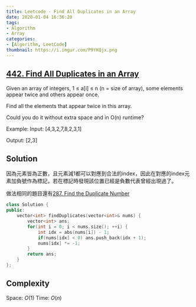 ```yaml
---
title: Leetcode - Find All Duplicates in an Array
date: 2020-01-04 16:36:20
tags:
- Algorithm
- Array
categories:
- [Algorithm, LeetCode]
thumbnail: https://i.imgur.com/P9YKQjx.png
---
```




## [442. Find All Duplicates in an Array](https://leetcode.com/problems/find-all-duplicates-in-an-array/)


Given an array of integers, 1 ≤ a[i] ≤ n (n = size of array), some elements appear twice and others appear once.

Find all the elements that appear twice in this array.

Could you do it without extra space and in O(n) runtime?

Example:
Input:
[4,3,2,7,8,2,3,1]

Output:
[2,3]

<!-- more -->

## Solution

因為元素皆為正數，且元素減1都可以對應到合法的index，因此在對應的index元素加負號作為標記，若在標記時發現該位置已經是負數代表曾經出現過了。

做法相同的題目還有[287. Find the Duplicate Number](https://leetcode.com/problems/find-the-duplicate-number/)

```cpp
class Solution {
public:
    vector<int> findDuplicates(vector<int>& nums) {
        vector<int> ans;
        for(int i = 0; i < nums.size(); ++i) {
            int idx = abs(nums[i]) - 1;
            if(nums[idx] < 0) ans.push_back(idx + 1);
            nums[idx] *= -1;
        }
        return ans;  
    }
};
```

## Complexity

Space: $O(1)$
Time: $O(n)$